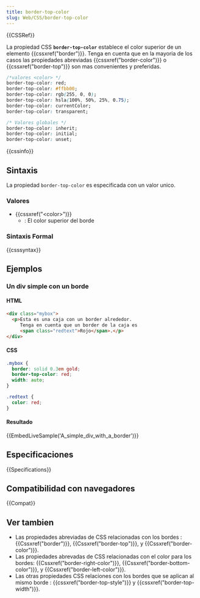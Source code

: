 ```yaml
---
title: border-top-color
slug: Web/CSS/border-top-color
---
```


{{CSSRef}}

La propiedad CSS **`border-top-color`** establece el color superior de un elemento {{cssxref("border")}}. Tenga en cuenta que en la mayoria de los casos las propiedades abreviadas {{cssxref("border-color")}} o {{cssxref("border-top")}} son mas convenientes y preferidas.

```css
/*valores <color> */
border-top-color: red;
border-top-color: #ffbb00;
border-top-color: rgb(255, 0, 0);
border-top-color: hsla(100%, 50%, 25%, 0.75);
border-top-color: currentColor;
border-top-color: transparent;

/* Valores globales */
border-top-color: inherit;
border-top-color: initial;
border-top-color: unset;
```

{{cssinfo}}

## Sintaxis

La propiedad `border-top-color` es especificada con un valor unico.

### Valores

- {{cssxref("&lt;color&gt;")}}
  - : El color superior del borde

### Sintaxis Formal

{{csssyntax}}

## Ejemplos

### Un div simple con un borde

#### HTML

```html
<div class="mybox">
  <p>Esta es una caja con un border alrededor.
     Tenga en cuenta que un border de la caja es
     <span class="redtext">Rojo</span>.</p>
</div>
```

#### CSS

```css
.mybox {
  border: solid 0.3em gold;
  border-top-color: red;
  width: auto;
}

.redtext {
  color: red;
}
```

#### Resultado

{{EmbedLiveSample('A_simple_div_with_a_border')}}

## Especificaciones

{{Specifications}}

## Compatibilidad con navegadores

{{Compat}}

## Ver tambien

- Las propiedades abreviadas de CSS relacionadas con los bordes : {{Cssxref("border")}}, {{Cssxref("border-top")}}, y {{Cssxref("border-color")}}.
- Las propiedades abrevadas de CSS relacionadas con el color para los bordes: {{Cssxref("border-right-color")}}, {{Cssxref("border-bottom-color")}}, y {{Cssxref("border-left-color")}}.
- Las otras propiedades CSS relaciones con los bordes que se aplican al mismo borde : {{cssxref("border-top-style")}} y {{cssxref("border-top-width")}}.

